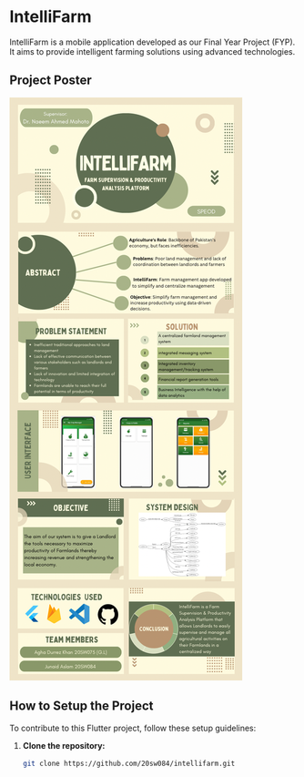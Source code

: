 # IntelliFarm

IntelliFarm is a mobile application developed as our Final Year Project (FYP). It aims to provide intelligent farming solutions using advanced technologies.

## Project Poster

![IntelliFarm Poster](Documents/IntelliFarm%20SPEOD%20Poster%20(Soft).png)

## How to Setup the Project

To contribute to this Flutter project, follow these setup guidelines:

1. **Clone the repository:**
   ```bash
   git clone https://github.com/20sw084/intellifarm.git
